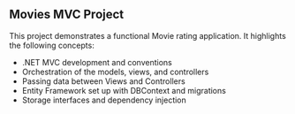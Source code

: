 ## Movies MVC Project

This project demonstrates a functional Movie rating application. It highlights the following concepts:
- .NET MVC development and conventions
- Orchestration of the models, views, and controllers
- Passing data between Views and Controllers
- Entity Framework set up with DBContext and migrations
- Storage interfaces and dependency injection
